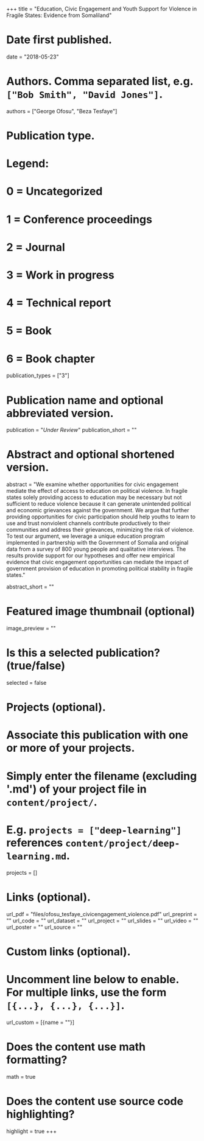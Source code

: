+++
title = "Education, Civic Engagement and Youth Support for Violence in Fragile States: Evidence from Somaliland"

# Date first published.
date = "2018-05-23"

# Authors. Comma separated list, e.g. `["Bob Smith", "David Jones"]`.
authors = ["George Ofosu", "Beza Tesfaye"]

# Publication type.
# Legend:
# 0 = Uncategorized
# 1 = Conference proceedings
# 2 = Journal
# 3 = Work in progress
# 4 = Technical report
# 5 = Book
# 6 = Book chapter
publication_types = ["3"]

# Publication name and optional abbreviated version.
publication = "*Under Review*"
publication_short = ""

# Abstract and optional shortened version.
abstract = "We examine whether opportunities for civic engagement mediate the effect of access to education on political violence. In fragile states solely providing access to education may be necessary but not sufficient to reduce violence because it can generate unintended political and economic grievances against the government. We argue that further providing opportunities for civic participation should help youths to learn to use and trust nonviolent channels contribute productively to their communities and address their grievances, minimizing the risk of violence. To test our argument, we leverage a unique education program implemented in partnership with the Government of Somalia and original data from a survey of 800 young people and qualitative interviews. The results provide support for our hypotheses and offer new empirical evidence that civic engagement opportunities can mediate the impact of government provision of education in promoting political stability in fragile states."

abstract_short = ""

# Featured image thumbnail (optional)
image_preview = ""

# Is this a selected publication? (true/false)
selected = false

# Projects (optional).
#   Associate this publication with one or more of your projects.
#   Simply enter the filename (excluding '.md') of your project file in `content/project/`.
#   E.g. `projects = ["deep-learning"]` references `content/project/deep-learning.md`.
projects = []

# Links (optional).
url_pdf = "files/ofosu_tesfaye_civicengagement_violence.pdf"
url_preprint = ""
url_code = ""
url_dataset = ""
url_project = ""
url_slides = ""
url_video = ""
url_poster = ""
url_source = ""

# Custom links (optional).
#   Uncomment line below to enable. For multiple links, use the form `[{...}, {...}, {...}]`.
url_custom = [{name = ""}]

# Does the content use math formatting?
math = true

# Does the content use source code highlighting?
highlight = true
+++
